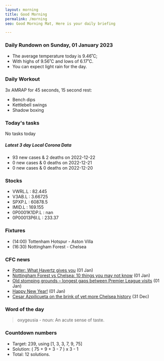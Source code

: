 ```yaml
---
layout: morning
title: Good Morning
permalink: /morning
seo: Good Morning Mat, Here is your daily briefing

---
```


<!-- weather_marker starts -->
### Daily Rundown on Sunday, 01 January 2023

- The average temperature today is 9.46˚C;
- With highs of 9.56˚C and lows of 6.17˚C.
- You can expect light rain for the day.

<!-- weather_marker ends -->

### Daily Workout
<!-- workout_marker starts -->
3x AMRAP for 45 seconds, 15 second rest:

- Bench dips
- Kettlebell swings
- Shadow boxing

<!-- workout_marker ends -->

### Today's tasks
<!-- task_marker starts -->
No tasks today
<!-- task_marker ends -->

<!-- c19_marker starts -->
##### Latest 3 day Local Corona Data

- 93 new cases & 2 deaths on 2022-12-22
- 0 new cases & 0 deaths on 2022-12-21
- 0 new cases & 0 deaths on 2022-12-20

<!-- c19_marker ends -->

### Stocks

<!-- stocks_marker starts -->

- VWRL.L : 82.445
- V3AB.L : 3.66725
- SPXP.L : 60878.5
- IMID.L : 169.155
- 0P0001K1DP.L : nan
- 0P00013P6I.L : 233.37

<!-- stocks_marker ends -->

### Fixtures

<!-- sports_marker starts -->

<ul>
<li>(14:00) Tottenham Hotspur - Aston Villa</li>
<li>(16:30) Nottingham Forest - Chelsea</li>
</ul>

<!-- sports_marker ends -->

### CFC news

<!-- cfc_marker starts -->
- [Potter: What Havertz gives you](https://chelseafc.com/en/news/article/potter-what-havertz-gives-you) (01 Jan)
- [Nottingham Forest vs Chelsea: 10 things you may not know](https://chelseafc.com/en/news/article/nottingham-forest-vs-chelsea-10-things-you-may-not-know) (01 Jan)
- [Old stomping grounds – longest gaps between Premier League visits](https://chelseafc.com/en/news/article/old-stomping-grounds-longest-gaps-between-premier-league-visits) (01 Jan)
- [Happy New Year!](https://chelseafc.com/en/news/article/happy-new-year) (01 Jan)
- [Cesar Azpilicueta on the brink of yet more Chelsea history](https://chelseafc.com/en/news/article/cesar-azpilicueta-on-the-brink-of-yet-more-chelsea-history) (31 Dec)

<!-- cfc_marker ends -->

### Word of the day
<!-- word_marker starts -->

 > oxygeusia - noun: An acute sense of taste.

<!-- word_marker ends -->

### Countdown numbers
<!-- game_marker starts -->

- Target: 239, using [1, 3, 3, 7, 9, 75]
- Solution: ( 75 + 9 + 3 - 7 ) x 3 - 1
- Total: 12 solutions.

<!-- game_marker ends -->